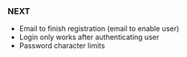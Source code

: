 ### NEXT ###
- Email to finish registration (email to enable user)
- Login only works after authenticating user
- Password character limits